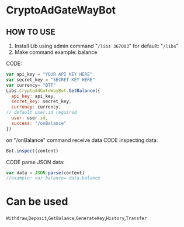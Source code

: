 # CryptoAdGateWayBot

## HOW TO USE

1. Install Lib using admin command "`/libs 367003`" for default: "`/libs`"
2. Make command example: balance

CODE:
```javascript
var api_key = "YOUR API KEY HERE"
var secret_key = "SECRET KEY HERE"
var currency= "BTT"
Libs.CryptoAdGateWayBot.GetBalance({
  api_key: api_key,
  secret_key: secret_key,
  currency: currency,
// default user.id required
  user: user.id,
  success: "/onBalance"
})
```

on "/onBalance" command receive data
CODE inspecting data:
```javascript 
Bot.inspect(content)
```
CODE parse JSON data:
```javascript
var data = JSON.parse(content)
//example: var balance= data.balance
```


# Can be used

`Withdraw`,`Deposit`,`GetBalance`,`GenerateKey`,`History`,`Transfer`
